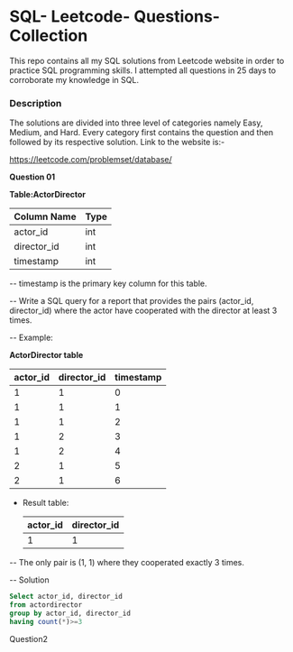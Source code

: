 # SQL- Leetcode- Questions-Collection    

This repo contains all my SQL solutions from Leetcode website in order to practice SQL programming skills. I attempted all questions in 25 days to corroborate my knowledge in SQL.

### Description

The solutions are divided into three level of categories namely Easy, Medium, and Hard. Every category first contains the question and then followed by its respective solution. Link to the website is:-

https://leetcode.com/problemset/database/
 
**Question  01**         

**Table:ActorDirector**   

| Column Name | Type |
|-------------|------|
| actor_id    | int  |
| director_id | int  |
| timestamp   | int  |



-- timestamp is the primary key column for this table.     
 

-- Write a SQL query for a report that provides the pairs (actor_id, director_id) where the actor have cooperated with the director at least 3 times.

-- Example:

**ActorDirector table**


             
   | actor_id    | director_id | timestamp   |             
   |-------------|-------------|-------------|
   | 1           | 1           | 0           |
   | 1           | 1           | 1           |
   | 1           | 1           | 2           |
   | 1           | 2           | 3           |
   | 1           | 2           | 4           |
   | 2           | 1           | 5           |
   | 2           | 1           | 6           |
  


-  Result table:


   | actor_id    | director_id |
   |-------------|-------------|
   | 1           | 1           |
   


--  The only pair is (1, 1) where they cooperated exactly 3 times.

-- Solution 


``` sql
Select actor_id, director_id
from actordirector
group by actor_id, director_id
having count(*)>=3
```


Question2






